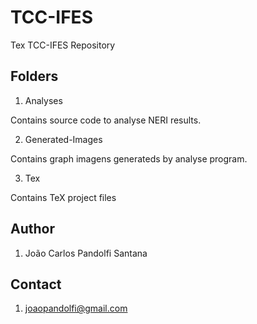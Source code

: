 # TCC-IFES
Tex TCC-IFES Repository

## Folders

1. Analyses

Contains source code to analyse NERI results.

2. Generated-Images

Contains graph imagens generateds by analyse program.

3. Tex

Contains TeX project files

## Author

1. João Carlos Pandolfi Santana

## Contact

1. joaopandolfi@gmail.com